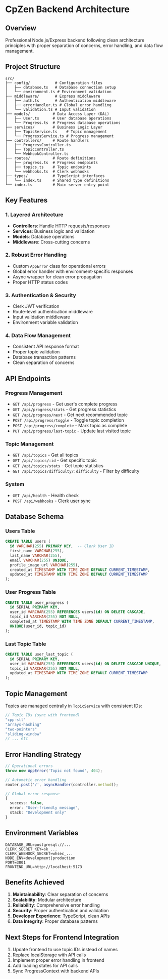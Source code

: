 # CpZen Backend Architecture

## Overview
Professional Node.js/Express backend following clean architecture principles with proper separation of concerns, error handling, and data flow management.

## Project Structure
```
src/
├── config/           # Configuration files
│   ├── database.ts   # Database connection setup
│   └── environment.ts # Environment validation
├── middleware/       # Express middleware
│   ├── auth.ts       # Authentication middleware
│   ├── errorHandler.ts # Global error handling
│   └── validation.ts # Input validation
├── models/          # Data Access Layer (DAL)
│   ├── User.ts      # User database operations
│   └── Progress.ts  # Progress database operations
├── services/        # Business Logic Layer
│   ├── TopicService.ts    # Topic management
│   └── ProgressService.ts # Progress management
├── controllers/     # Route handlers
│   ├── ProgressController.ts
│   ├── TopicController.ts
│   └── WebhookController.ts
├── routes/          # Route definitions
│   ├── progress.ts  # Progress endpoints
│   ├── topics.ts    # Topic endpoints
│   └── webhooks.ts  # Clerk webhooks
├── types/           # TypeScript interfaces
│   └── index.ts     # Shared type definitions
└── index.ts         # Main server entry point
```

## Key Features

### 1. **Layered Architecture**
- **Controllers**: Handle HTTP requests/responses
- **Services**: Business logic and validation
- **Models**: Database operations
- **Middleware**: Cross-cutting concerns

### 2. **Robust Error Handling**
- Custom `AppError` class for operational errors
- Global error handler with environment-specific responses
- Async wrapper for clean error propagation
- Proper HTTP status codes

### 3. **Authentication & Security**
- Clerk JWT verification
- Route-level authentication middleware
- Input validation middleware
- Environment variable validation

### 4. **Data Flow Management**
- Consistent API response format
- Proper topic validation
- Database transaction patterns
- Clean separation of concerns

## API Endpoints

### Progress Management
- `GET /api/progress` - Get user's complete progress
- `GET /api/progress/stats` - Get progress statistics
- `GET /api/progress/next` - Get next recommended topic
- `POST /api/progress/toggle` - Toggle topic completion
- `POST /api/progress/complete` - Mark topic as complete
- `PUT /api/progress/last-topic` - Update last visited topic

### Topic Management
- `GET /api/topics` - Get all topics
- `GET /api/topics/:id` - Get specific topic
- `GET /api/topics/stats` - Get topic statistics
- `GET /api/topics/difficulty/:difficulty` - Filter by difficulty

### System
- `GET /api/health` - Health check
- `POST /api/webhooks` - Clerk user sync

## Database Schema

### Users Table
```sql
CREATE TABLE users (
  id VARCHAR(255) PRIMARY KEY,  -- Clerk User ID
  first_name VARCHAR(255),
  last_name VARCHAR(255),
  email VARCHAR(255) UNIQUE,
  profile_image_url VARCHAR(255),
  created_at TIMESTAMP WITH TIME ZONE DEFAULT CURRENT_TIMESTAMP,
  updated_at TIMESTAMP WITH TIME ZONE DEFAULT CURRENT_TIMESTAMP
);
```

### User Progress Table
```sql
CREATE TABLE user_progress (
  id SERIAL PRIMARY KEY,
  user_id VARCHAR(255) REFERENCES users(id) ON DELETE CASCADE,
  topic_id VARCHAR(255) NOT NULL,
  completed_at TIMESTAMP WITH TIME ZONE DEFAULT CURRENT_TIMESTAMP,
  UNIQUE(user_id, topic_id)
);
```

### Last Topic Table
```sql
CREATE TABLE user_last_topic (
  id SERIAL PRIMARY KEY,
  user_id VARCHAR(255) REFERENCES users(id) ON DELETE CASCADE UNIQUE,
  topic_id VARCHAR(255) NOT NULL,
  updated_at TIMESTAMP WITH TIME ZONE DEFAULT CURRENT_TIMESTAMP
);
```

## Topic Management

Topics are managed centrally in `TopicService` with consistent IDs:

```typescript
// Topic IDs (sync with frontend)
"cpp-stl"
"arrays-hashing"
"two-pointers"
"sliding-window"
// ... etc
```

## Error Handling Strategy

```typescript
// Operational errors
throw new AppError('Topic not found', 404);

// Automatic error handling
router.post('/', asyncHandler(controller.method));

// Global error response
{
  success: false,
  error: "User-friendly message",
  stack: "Development only"
}
```

## Environment Variables
```env
DATABASE_URL=postgresql://...
CLERK_SECRET_KEY=sk_...
CLERK_WEBHOOK_SECRET=whsec_...
NODE_ENV=development|production
PORT=3001
FRONTEND_URL=http://localhost:5173
```

## Benefits Achieved

1. **Maintainability**: Clear separation of concerns
2. **Scalability**: Modular architecture
3. **Reliability**: Comprehensive error handling
4. **Security**: Proper authentication and validation
5. **Developer Experience**: TypeScript, clean APIs
6. **Data Integrity**: Proper database patterns

## Next Steps for Frontend Integration

1. Update frontend to use topic IDs instead of names
2. Replace localStorage with API calls
3. Implement proper error handling in frontend
4. Add loading states for API calls
5. Sync ProgressContext with backend APIs 